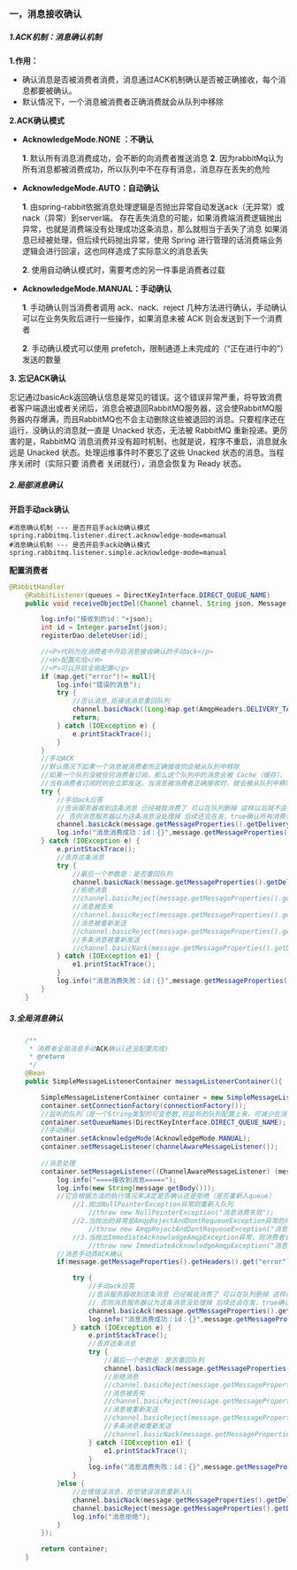 ### 一，消息接收确认
##### 1.ACK机制：消息确认机制
**1.作用：** 

* 确认消息是否被消费者消费，消息通过ACK机制确认是否被正确接收，每个消息都要被确认。
* 默认情况下，一个消息被消费者正确消费就会从队列中移除

**2.ACK确认模式**

* **AcknowledgeMode.NONE ：不确认**

	**1**. 默认所有消息消费成功，会不断的向消费者推送消息
	**2**. 因为rabbitMq认为所有消息都被消费成功，所以队列中不在存有消息，消息存在丢失的危险
* **AcknowledgeMode.AUTO：自动确认**

	**1**. 由spring-rabbit依据消息处理逻辑是否抛出异常自动发送ack（无异常）或nack（异常）到server端。				      存在丢失消息的可能，如果消费端消费逻辑抛出异常，也就是消费端没有处理成功这条消息，那么就相当于丢失了消息
如果消息已经被处理，但后续代码抛出异常，使用 Spring 进行管理的话消费端业务逻辑会进行回滚，这也同样造成了实际意义的消息丢失

	**2**. 使用自动确认模式时，需要考虑的另一件事是消费者过载

* **AcknowledgeMode.MANUAL：手动确认**

	**1**. 手动确认则当消费者调用 ack、nack、reject 几种方法进行确认，手动确认可以在业务失败后进行一些操作，如果消息未被 ACK 则会发送到下一个消费者

	**2**. 手动确认模式可以使用 prefetch，限制通道上未完成的（“正在进行中的”）发送的数量

**3. 忘记ACK确认**

忘记通过basicAck返回确认信息是常见的错误。这个错误非常严重，将导致消费者客户端退出或者关闭后，消息会被退回RabbitMQ服务器，这会使RabbitMQ服务器内存爆满，而且RabbitMQ也不会主动删除这些被退回的消息。只要程序还在运行，没确认的消息就一直是 Unacked 状态，无法被 RabbitMQ 重新投递。更厉害的是，RabbitMQ 消息消费并没有超时机制，也就是说，程序不重启，消息就永远是 Unacked 状态。处理运维事件时不要忘了这些 Unacked 状态的消息。当程序关闭时（实际只要 消费者 关闭就行），消息会恢复为 Ready 状态。

##### 2.局部消息确认

**开启手动ack确认**

```application
#消息确认机制 --- 是否开启手ack动确认模式
spring.rabbitmq.listener.direct.acknowledge-mode=manual
#消息确认机制 --- 是否开启手ack动确认模式
spring.rabbitmq.listener.simple.acknowledge-mode=manual
```

**配置消费者**

```java
@RabbitHandler
    @RabbitListener(queues = DirectKeyInterface.DIRECT_QUEUE_NAME)
    public void receiveObjectDel(Channel channel, String json, Message message,@Headers Map<String,Object> map){

        log.info("接收到的id："+json);
        int id = Integer.parseInt(json);
        registerDao.deleteUser(id);

        //<P>代码为在消费者中开启消息接收确认的手动ack</p>
        //<H>配置完成</H>
        //<P>可以开启全局配置</p>
        if (map.get("error")!= null){
            log.info("错误的消息");
            try {
                //否认消息,拒接该消息重回队列
                channel.basicNack((Long)map.get(AmqpHeaders.DELIVERY_TAG),false,false);
                return;
            } catch (IOException e) {
                e.printStackTrace();
            }
        }
        //手动ACK
        //默认情况下如果一个消息被消费者所正确接收则会被从队列中移除
        //如果一个队列没被任何消费者订阅，那么这个队列中的消息会被 Cache（缓存），
        //当有消费者订阅时则会立即发送，当消息被消费者正确接收时，就会被从队列中移除
        try {
            //手动ack应答
            //告诉服务器收到这条消息 已经被我消费了 可以在队列删掉 这样以后就不会再发了
            // 否则消息服务器以为这条消息没处理掉 后续还会在发，true确认所有消费者获得的消息
            channel.basicAck(message.getMessageProperties().getDeliveryTag(),false);
            log.info("消息消费成功：id：{}",message.getMessageProperties().getDeliveryTag());
        } catch (IOException e) {
            e.printStackTrace();
            //丢弃这条消息
            try {
                //最后一个参数是：是否重回队列
                channel.basicNack(message.getMessageProperties().getDeliveryTag(), false,false);
                //拒绝消息
                //channel.basicReject(message.getMessageProperties().getDeliveryTag(), true);
                //消息被丢失
                //channel.basicReject(message.getMessageProperties().getDeliveryTag(), false);
                //消息被重新发送
                //channel.basicReject(message.getMessageProperties().getDeliveryTag(), true);
                //多条消息被重新发送
                //channel.basicNack(message.getMessageProperties().getDeliveryTag(), true, true);
            } catch (IOException e1) {
                e1.printStackTrace();
            }
            log.info("消息消费失败：id：{}",message.getMessageProperties().getDeliveryTag());
        }
    }
```
##### 3.全局消息确认

```java
    /**
     * 消费者全局消息手动ACK确认(还没配置完成)
     * @return
     */
    @Bean
    public SimpleMessageListenerContainer messageListenerContainer(){

        SimpleMessageListenerContainer container = new SimpleMessageListenerContainer();
        container.setConnectionFactory(connectionFactory());
        //监听的队列（是一个String类型的可变参数,将监听的队列配置上来，可减少在消费者中代码量）
        container.setQueueNames(DirectKeyInterface.DIRECT_QUEUE_NAME);
        //手动确认
        container.setAcknowledgeMode(AcknowledgeMode.MANUAL);
        container.setMessageListener(channelAwareMessageListener());
    
        //消息处理
        container.setMessageListener((ChannelAwareMessageListener) (message, channel) -> {
            log.info("====接收到消息=====");
            log.info(new String(message.getBody()));
            //它会根据方法的执行情况来决定是否确认还是拒绝（是否重新入queue）
                //1.抛出NullPointerException异常则重新入队列
                    //throw new NullPointerException("消息消费失败");
                //2.当抛出的异常是AmqpRejectAndDontRequeueException异常的时候，则消息会被拒绝，且requeue=false
                    //throw new AmqpRejectAndDontRequeueException("消息消费失败");
                //3.当抛出ImmediateAcknowledgeAmqpException异常，则消费者会被确认
                    //throw new ImmediateAcknowledgeAmqpException("消息消费失败");
            //消息手动弄ACK确认
            if(message.getMessageProperties().getHeaders().get("error") == null){

                try {
                    //手动ack应答
                    //告诉服务器收到这条消息 已经被我消费了 可以在队列删掉 这样以后就不会再发了
                    // 否则消息服务器以为这条消息没处理掉 后续还会在发，true确认所有消费者获得的消息
                    channel.basicAck(message.getMessageProperties().getDeliveryTag(),false);
                    log.info("消息消费成功：id：{}",message.getMessageProperties().getDeliveryTag());
                } catch (IOException e) {
                    e.printStackTrace();
                    //丢弃这条消息
                    try {
                        //最后一个参数是：是否重回队列
                        channel.basicNack(message.getMessageProperties().getDeliveryTag(), false,true);
                        //拒绝消息
                        //channel.basicReject(message.getMessageProperties().getDeliveryTag(), true);
                        //消息被丢失
                        //channel.basicReject(message.getMessageProperties().getDeliveryTag(), false);
                        //消息被重新发送
                        //channel.basicReject(message.getMessageProperties().getDeliveryTag(), true);
                        //多条消息被重新发送
                        //channel.basicNack(message.getMessageProperties().getDeliveryTag(), true, true);
                    } catch (IOException e1) {
                        e1.printStackTrace();
                    }
                    log.info("消息消费失败：id：{}",message.getMessageProperties().getDeliveryTag());
                }
            }else {
                //处理错误消息，拒觉错误消息重新入队
                channel.basicNack(message.getMessageProperties().getDeliveryTag(),false,false);
                channel.basicReject(message.getMessageProperties().getDeliveryTag(),false);
                log.info("消息拒绝");
            }
        });

        return container;
    }
```